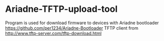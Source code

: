 # Ariadne-TFTP-upload-tool

Program is used for download firmware to devices with Ariadne bootloader https://github.com/per1234/Ariadne-Bootloader
TFTP client from http://www.tftp-server.com/tftp-download.html
